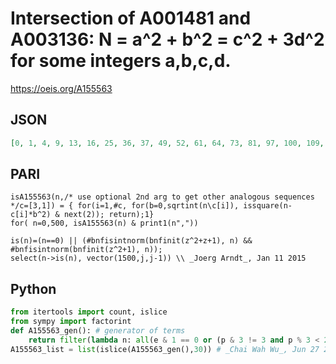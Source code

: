 # Intersection of A001481 and A003136: N \= a^2 \+ b^2 \= c^2 \+ 3d^2 for some integers a,b,c,d\.
https://oeis.org/A155563
## JSON
```JSON
[0, 1, 4, 9, 13, 16, 25, 36, 37, 49, 52, 61, 64, 73, 81, 97, 100, 109, 117, 121, 144, 148, 157, 169, 181, 193, 196, 208, 225, 229, 241, 244, 256, 277, 289, 292, 313, 324, 325, 333, 337, 349, 361, 373, 388, 397, 400, 409, 421, 433, 436, 441, 457, 468, 481, 484]
```
## PARI
```PARI
isA155563(n,/* use optional 2nd arg to get other analogous sequences */c=[3,1]) = { for(i=1,#c, for(b=0,sqrtint(n\c[i]), issquare(n-c[i]*b^2) & next(2)); return);1}
for( n=0,500, isA155563(n) & print1(n","))
```
```PARI
is(n)=(n==0) || (#bnfisintnorm(bnfinit(z^2+z+1), n) && #bnfisintnorm(bnfinit(z^2+1), n));
select(n->is(n), vector(1500,j,j-1)) \\ _Joerg Arndt_, Jan 11 2015
```
## Python
```Python
from itertools import count, islice
from sympy import factorint
def A155563_gen(): # generator of terms
    return filter(lambda n: all(e & 1 == 0 or (p & 3 != 3 and p % 3 < 2) for p, e in factorint(n).items()),count(0))
A155563_list = list(islice(A155563_gen(),30)) # _Chai Wah Wu_, Jun 27 2022
```
